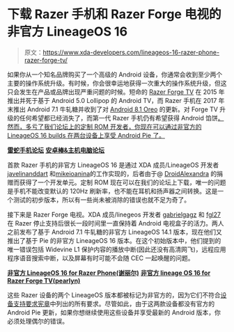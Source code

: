 # 下载 Razer 手机和 Razer Forge 电视的非官方 LineageOS 16

> 原文：<https://www.xda-developers.com/lineageos-16-razer-phone-razer-forge-tv/>

如果你从一个知名品牌购买了一个高级的 Android 设备，你通常会收到至少两个主要的操作系统升级。有时候，你会很幸运地获得一次重大的操作系统升级，但这只会发生在产品或品牌出现严重问题的时候。短命的 [Razer Forge TV](https://www.xda-developers.com/razer-forge-tv-hands-on-at-ces-2015-xda-tv/) 在 2015 年推出并死于基于 Android 5.0 Lollipop 的 Android TV，而 Razer 手机在 2017 年末推出 Android 7.1 牛轧糖并收到了对 [Android 8.1 Oreo](https://www.xda-developers.com/razer-phone-android-oreo-update/) 的更新。对 Forge TV 升级的任何希望都已经消失了，而第一代 Razer 手机仍有希望获得 Android 馅饼[。然而，多亏了我们论坛上的定制 ROM 开发者，你现在可以通过非官方的 LineageOS 16 builds 在两台设备上享受 Android Pie 了。](https://twitter.com/minliangtan/status/1070851117720846336?s=19)

[**雷蛇手机论坛**](https://forum.xda-developers.com/razer-phone) [**安卓棒&主机电脑论坛**](https://forum.xda-developers.com/android-stick--console-computers/)

首款 Razer 手机的非官方 LineageOS 16 是通过 XDA 成员/LineageOS 开发者 [javelinanddart](https://forum.xda-developers.com/member.php?u=5795145) 和[mikeioanina](https://forum.xda-developers.com/member.php?u=3839575)的工作实现的，后者由于@ [DroidAlexandra](https://twitter.com/DroidAlexandra) 的捐赠而获得了一个开发单元。定制 ROM 现在可以在我们的论坛上下载，唯一的问题是手机不能改变默认的 120Hz 刷新率，也不能在耳机和扬声器之间转换。这是一个测试的初步版本，所以有一些尚未被消除的错误也就不足为奇了。

接下来是 Razer Forge 电视。XDA 成员/linegeos 开发者 [gabrielgagz](https://forum.xda-developers.com/member.php?u=4167142) 和 [fgl27](https://forum.xda-developers.com/member.php?u=5747496) 在 Razer 停止支持后很长一段时间里一直保持着 Android 电视盒子的活力。两人之前发布了基于 Android 7.1 牛轧糖的非官方 LineageOS 14.1 版本，现在他们又推出了基于 Pie 的非官方 LineageOS 16 版本。在这个初始版本中，他们提到的唯一错误包括 Widevine L1 保护内容的播放中断(因此还没有高清网飞)，远程应用程序语音搜索中断，以及屏幕有时可能不会随 CEC 一起唤醒的问题。

[**非官方 LineageOS 16 for Razer Phone(谢丽尔)**](https://forum.xda-developers.com/razer-phone/development/rom-lineageos-16-0-razer-phone-t3939023) [**非官方 lineage OS 16 for Razer Forge TV(pearlyn)**](https://forum.xda-developers.com/android-stick--console-computers/help/rom-lineageos-16-razer-forge-tv-pearlyn-t3938227)

这些 Razer 设备的两个 LineageOS 版本都被标记为非官方的，因为它们不符合[设备支持要求宪章](https://www.xda-developers.com/lineageos-device-support-requirements-charter/)中列出的所有要求。尽管如此，由于这两款设备都没有官方的 Android Pie 更新，如果你想继续使用这些设备并享受最新的 Android 版本，你必须处理偶尔的错误。